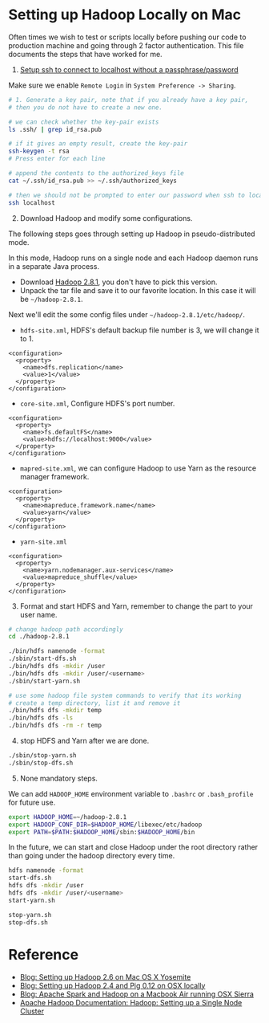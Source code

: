 # Setting up Hadoop Locally on Mac

Often times we wish to test or scripts locally before pushing our code to production machine and going through 2 factor authentication. This file documents the steps that have worked for me.


1. [Setup ssh to connect to localhost without a passphrase/password](https://stackoverflow.com/questions/7439563/how-to-ssh-to-localhost-without-password/10744443#10744443)

Make sure we enable `Remote Login` in `System Preference -> Sharing`.

```bash
# 1. Generate a key pair, note that if you already have a key pair,
# then you do not have to create a new one.

# we can check whether the key-pair exists
ls .ssh/ | grep id_rsa.pub

# if it gives an empty result, create the key-pair
ssh-keygen -t rsa
# Press enter for each line 

# append the contents to the authorized_keys file
cat ~/.ssh/id_rsa.pub >> ~/.ssh/authorized_keys

# then we should not be prompted to enter our password when ssh to localhost
ssh localhost
```

2. Download Hadoop and modify some configurations.

The following steps goes through setting up Hadoop in pseudo-distributed mode.

In this mode, Hadoop runs on a single node and each Hadoop daemon runs in a separate Java process.


- Download [Hadoop 2.8.1](http://www-eu.apache.org/dist/hadoop/common/hadoop-2.8.1/hadoop-2.8.1.tar.gz), you don't have to pick this version.
- Unpack the tar file and save it to our favorite location. In this case it will be `~/hadoop-2.8.1`.

Next we'll edit the some config files under `~/hadoop-2.8.1/etc/hadoop/`.


- `hdfs-site.xml`, HDFS's default backup file number is 3, we will change it to 1.

```
<configuration>
  <property>
    <name>dfs.replication</name>
    <value>1</value>
  </property>
</configuration>
```

- `core-site.xml`, Configure HDFS's port number. 

```
<configuration>
  <property>
    <name>fs.defaultFS</name>
    <value>hdfs://localhost:9000</value>
  </property>
</configuration>
```

- `mapred-site.xml`, we can configure Hadoop to use Yarn as the resource manager framework.

```
<configuration>
  <property>
    <name>mapreduce.framework.name</name>
    <value>yarn</value>
  </property>
</configuration>

```

- `yarn-site.xml`

```
<configuration>
  <property>
    <name>yarn.nodemanager.aux-services</name>
    <value>mapreduce_shuffle</value>
  </property>
</configuration>
```


3. Format and start HDFS and Yarn, remember to change the <username> part to your user name.


```bash
# change hadoop path accordingly
cd ./hadoop-2.8.1

./bin/hdfs namenode -format
./sbin/start-dfs.sh
./bin/hdfs dfs -mkdir /user
./bin/hdfs dfs -mkdir /user/<username>
./sbin/start-yarn.sh

# use some hadoop file system commands to verify that its working
# create a temp directory, list it and remove it
./bin/hdfs dfs -mkdir temp
./bin/hdfs dfs -ls
./bin/hdfs dfs -rm -r temp
```

4. stop HDFS and Yarn after we are done.

```bash
./sbin/stop-yarn.sh
./sbin/stop-dfs.sh
```

5. None mandatory steps.

We can add `HADOOP_HOME` environment variable to `.bashrc` or `.bash_profile` for future use.

```bash
export HADOOP_HOME=~/hadoop-2.8.1
export HADOOP_CONF_DIR=$HADOOP_HOME/libexec/etc/hadoop
export PATH=$PATH:$HADOOP_HOME/sbin:$HADOOP_HOME/bin
```

In the future, we can start and close Hadoop under the root directory rather than going under the hadoop directory every time.

```bash
hdfs namenode -format
start-dfs.sh
hdfs dfs -mkdir /user
hdfs dfs -mkdir /user/<username>
start-yarn.sh

stop-yarn.sh
stop-dfs.sh
```

# Reference

- [Blog: Setting up Hadoop 2.6 on Mac OS X Yosemite](http://zhongyaonan.com/hadoop-tutorial/setting-up-hadoop-2-6-on-mac-osx-yosemite.html)
- [Blog: Setting up Hadoop 2.4 and Pig 0.12 on OSX locally](https://blueshift.com/setting-up-hadoop-2-4-and-pig-0-12-on-osx-locally/)
- [Blog: Apache Spark and Hadoop on a Macbook Air running OSX Sierra](https://medium.com/@jeremytarling/apache-spark-and-hadoop-on-a-macbook-air-running-osx-sierra-66bfbdb0b6f7)
- [Apache Hadoop Documentation: Hadoop: Setting up a Single Node Cluster](http://hadoop.apache.org/docs/r3.0.0/hadoop-project-dist/hadoop-common/SingleCluster.html)
